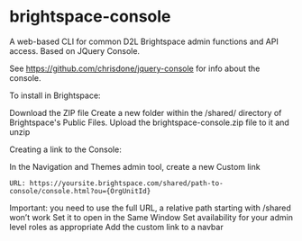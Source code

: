 # brightspace-console
A web-based CLI for common D2L Brightspace admin functions and API access. Based on JQuery Console.

See https://github.com/chrisdone/jquery-console for info about the console.

To install in Brightspace:

Download the ZIP file
Create a new folder within the /shared/ directory of Brightspace's Public Files.
Upload the brightspace-console.zip file to it and unzip


Creating a link to the Console:

In the Navigation and Themes admin tool, create a new Custom link
```
URL: https://yoursite.brightspace.com/shared/path-to-console/console.html?ou={OrgUnitId}
```
Important: you need to use the full URL, a relative path starting with /shared won’t work
Set it to open in the Same Window
Set availability for your admin level roles as appropriate
Add the custom link to a navbar

